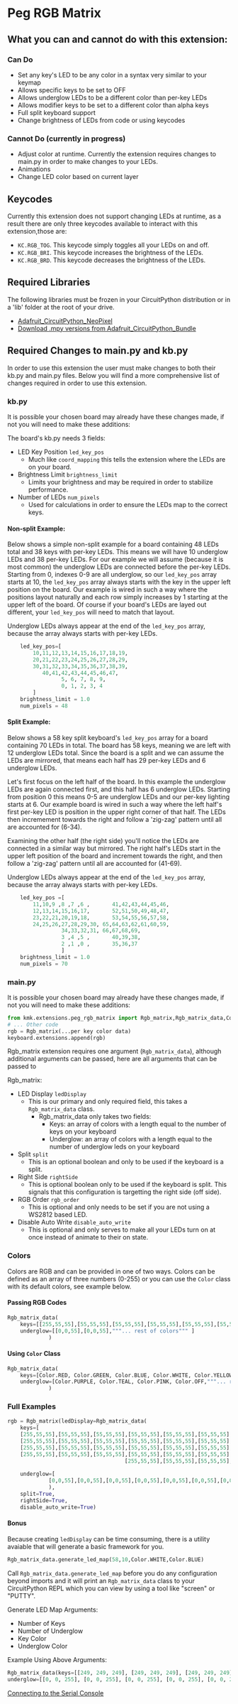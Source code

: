 # Peg RGB Matrix

## What you can and cannot do with this extension:

### Can Do

* Set any key's LED to be any color in a syntax very similar to your keymap
* Allows specific keys to be set to OFF
* Allows underglow LEDs to be a different color than per-key LEDs
* Allows modifier keys to be set to a different color than alpha keys
* Full split keyboard support
* Change brightness of LEDs from code or using keycodes

### Cannot Do (currently in progress)

* Adjust color at runtime. Currently the extension requires changes to main.py in order to make changes to your LEDs.
* Animations
* Change LED color based on current layer

## Keycodes

Currently this extension does not support changing LEDs at runtime, as a result there are only three keycodes available to interact with this extension,those are:

* `KC.RGB_TOG`. This keycode simply toggles all your LEDs on and off.
* `KC.RGB_BRI`. This keycode increases the brightness of the LEDs.
* `KC.RGB_BRD`. This keycode decreases the brightness of the LEDs.

## Required Libraries

The following libraries must be frozen in your CircuitPython distribution or in a 'lib' folder at the root of your drive.

* [Adafruit_CircuitPython_NeoPixel](https://github.com/adafruit/Adafruit_CircuitPython_NeoPixel)
* [Download .mpy versions from Adafruit_CircuitPython_Bundle](https://github.com/adafruit/Adafruit_CircuitPython_Bundle/releases/download/20220415/adafruit-circuitpython-bundle-7.x-mpy-20220415.zip)

## Required Changes to main.py and kb.py

In order to use this extension the user must make changes to both their kb.py and main.py files. Below you will find a more comprehensive list of changes required in order to use this extension.

### kb.py

It is possible your chosen board may already have these changes made, if not you will need to make these additions:

The board's kb.py needs 3 fields:

* LED Key Position `led_key_pos`
  * Much like `coord_mapping` this tells the extension where the LEDs are on your board.
* Brightness Limit `brightness_limit`
  * Limits your brightness and may be required in order to stabilize performance.
* Number of LEDs `num_pixels`
  * Used for calculations in order to ensure the LEDs map to the correct keys.

#### Non-split Example:

Below shows a simple non-split example for a board containing 48 LEDs total and 38 keys with per-key LEDs. 
This means we will have 10 underglow LEDs and 38 per-key LEDs.
For our example we will assume (because it is most common) the underglow LEDs are connected before the per-key LEDs.
Starting from 0, indexes 0-9 are all underglow, so our `led_key_pos` array starts at 10, the `led_key_pos` array always starts with the key in the upper left position on the board.
Our example is wired in such a way where the positions layout naturally and each row simply increases by 1 starting at the upper left of the board.
Of course if your board's LEDs are layed out different, your `led_key_pos` will need to match that layout.

Underglow LEDs always appear at the end of the `led_key_pos` array, because the array always starts with per-key LEDs.

```python
    led_key_pos=[
        10,11,12,13,14,15,16,17,18,19,
        20,21,22,23,24,25,26,27,28,29,
        30,31,32,33,34,35,36,37,38,39,
           40,41,42,43,44,45,46,47,
                 5, 6, 7, 8, 9,
                 0, 1, 2, 3, 4
        ]
    brightness_limit = 1.0
    num_pixels = 48
```

#### Split Example:

Below shows a 58 key split keyboard's `led_key_pos` array for a board containing 70 LEDs in total.
The board has 58 keys, meaning we are left with 12 underglow LEDs total.
Since the board is a split and we can assume the LEDs are mirrored, that means each half has 29 per-key LEDs and 6 underglow LEDs.

Let's first focus on the left half of the board.
In this example the underglow LEDs are again connected first, and this half has 6 underglow LEDs.
Starting from position 0 this means 0-5 are underglow LEDs and our per-key lighting starts at 6.
Our example board is wired in such a way where the left half's first per-key LED is position in the upper right corner of that half.
The LEDs then incremement towards the right and follow a 'zig-zag' pattern until all are accounted for (6-34).  

Examining the other half (the right side) you'll notice the LEDs are connected in a similar way but mirrored.
The right half's LEDs start in the upper left position of the board and increment towards the right, and then follow a 'zig-zag' pattern until all are accounted for (41-69).

Underglow LEDs always appear at the end of the `led_key_pos` array, because the array always starts with per-key LEDs.

```python
    led_key_pos =[
        11,10,9 ,8 ,7 ,6 ,       41,42,43,44,45,46,
        12,13,14,15,16,17,       52,51,50,49,48,47,
        23,22,21,20,19,18,       53,54,55,56,57,58,
        24,25,26,27,28,29,30, 65,64,63,62,61,60,59,
                 34,33,32,31, 66,67,68,69,
                 3 ,4 ,5 ,       40,39,38,
                 2 ,1 ,0 ,       35,36,37
                 ]
    brightness_limit = 1.0
    num_pixels = 70

```

### main.py

It is possible your chosen board may already have these changes made, if not you will need to make these additions:

```python
from kmk.extensions.peg_rgb_matrix import Rgb_matrix,Rgb_matrix_data,Color
# ... Other code
rgb = Rgb_matrix(...per key color data)
keyboard.extensions.append(rgb)
```

Rgb_matrix extension requires one argument (`Rgb_matrix_data`), although additional arguments can be passed, here are all arguments that can be passed to 

Rgb_matrix:

* LED Display `ledDisplay`
  * This is our primary and only required field, this takes a `Rgb_matrix_data` class.
    * Rgb_matrix_data only takes two fields:
      * Keys: an array of colors with a length equal to the number of keys on your keyboard
      * Underglow: an array of colors with a length equal to the number of underglow leds on your keyboard
* Split `split`
  * This is an optional boolean and only to be used if the keyboard is a split.
* Right Side `rightSide`
  * This is optional boolean only to be used if the keyboard is split. This signals that this configuration is targetting the right side (off side).
* RGB Order `rgb_order`
  * This is optional and only needs to be set if you are not using a WS2812 based LED.
* Disable Auto Write `disable_auto_write`
  * This is optional and only serves to make all your LEDs turn on at once instead of animate to their on state.

### Colors

Colors are RGB and can be provided in one of two ways.
Colors can be defined as an array of three numbers (0-255) or you can use the `Color` class with its default colors, see example below.

#### Passing RGB Codes

```python
Rgb_matrix_data(
    keys=[[255,55,55],[55,55,55],[55,55,55],[55,55,55],[55,55,55],[55,55,55],"""... rest of colors""" ],                     
    underglow=[[0,0,55],[0,0,55],"""... rest of colors""" ]
             )
```

#### Using `Color` Class

```python
Rgb_matrix_data(
    keys=[Color.RED, Color.GREEN, Color.BLUE, Color.WHITE, Color.YELLOW, Color.ORANGE,"""... rest of colors""" ],                     
    underglow=[Color.PURPLE, Color.TEAL, Color.PINK, Color.OFF,"""... rest of colors""" ]
             )
```

### Full Examples

```python
rgb = Rgb_matrix(ledDisplay=Rgb_matrix_data(
    keys=[
    [255,55,55],[55,55,55],[55,55,55],[55,55,55],[55,55,55],[55,55,55],                        [55,55,55],[55,55,55],[55,55,55],[55,55,55],[55,55,55],[255,55,55],
    [255,55,55],[55,55,55],[55,55,55],[55,55,55],[55,55,55],[55,55,55],                        [55,55,55],[55,55,55],[55,55,55],[55,55,55],[55,55,55],[255,55,55],
    [255,55,55],[55,55,55],[55,55,55],[55,55,55],[55,55,55],[55,55,55],                        [55,55,55],[55,55,55],[55,55,55],[55,55,55],[55,55,55],[255,55,55],
    [255,55,55],[55,55,55],[55,55,55],[55,55,55],[55,55,55],[55,55,55],[255,55,55],[255,55,55],[55,55,55],[55,55,55],[55,55,55],[55,55,55],[55,55,55],[255,55,55],
                                     [255,55,55],[55,55,55],[55,55,55],[255,55,55],[255,55,55],[55,55,55],[55,55,55],[255,55,55]],
                                    
    underglow=[ 
             [0,0,55],[0,0,55],[0,0,55],[0,0,55],[0,0,55],[0,0,55],[0,0,55],[0,0,55],[0,0,55],[0,0,55],[0,0,55],[0,0,55]]
             ),
    split=True,
    rightSide=True,
    disable_auto_write=True)
```

#### Bonus

Because creating `ledDisplay` can be time consuming, there is a utility avaiable that will generate a basic framework for you.

```python
Rgb_matrix_data.generate_led_map(58,10,Color.WHITE,Color.BLUE)
```

Call `Rgb_matrix_data.generate_led_map` before you do any configuration beyond imports and it will print an `Rgb_matrix_data` class to your CircuitPython REPL which you can view by using a tool like "screen" or "PUTTY".

Generate LED Map Arguments:

* Number of Keys
* Number of Underglow
* Key Color
* Underglow Color

Example Using Above Arguments:

```python
Rgb_matrix_data(keys=[[249, 249, 249], [249, 249, 249], [249, 249, 249], [249, 249, 249], [249, 249, 249], [249, 249, 249], [249, 249, 249], [249, 249, 249], [249, 249, 249], [249, 249, 249], [249, 249, 249], [249, 249, 249], [249, 249, 249], [249, 249, 249], [249, 249, 249], [249, 249, 249], [249, 249, 249], [249, 249, 249], [249, 249, 249], [249, 249, 249], [249, 249, 249], [249, 249, 249], [249, 249, 249], [249, 249, 249], [249, 249, 249], [249, 249, 249], [249, 249, 249], [249, 249, 249], [249, 249, 249], [249, 249, 249], [249, 249, 249], [249, 249, 249], [249, 249, 249], [249, 249, 249], [249, 249, 249], [249, 249, 249], [249, 249, 249], [249, 249, 249], [249, 249, 249], [249, 249, 249], [249, 249, 249], [249, 249, 249], [249, 249, 249], [249, 249, 249], [249, 249, 249], [249, 249, 249], [249, 249, 249], [249, 249, 249], [249, 249, 249], [249, 249, 249], [249, 249, 249], [249, 249, 249], [249, 249, 249], [249, 249, 249], [249, 249, 249], [249, 249, 249], [249, 249, 249], [249, 249, 249]],
underglow=[[0, 0, 255], [0, 0, 255], [0, 0, 255], [0, 0, 255], [0, 0, 255], [0, 0, 255], [0, 0, 255], [0, 0, 255], [0, 0, 255], [0, 0, 255]])
```

[Connecting to the Serial Console](https://learn.adafruit.com/welcome-to-circuitpython/kattni-connecting-to-the-serial-console)
